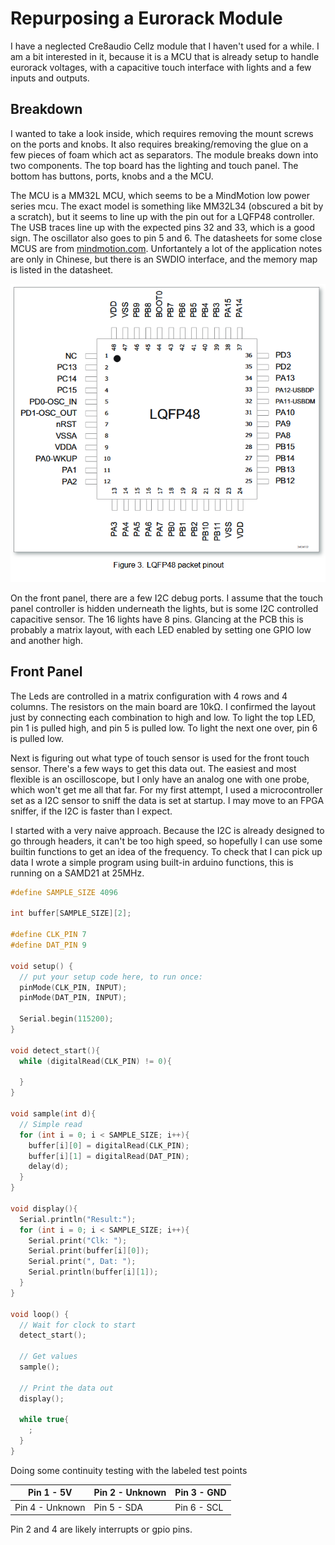 # Repurposing a Eurorack Module

I have a neglected Cre8audio Cellz module that I haven't used for a while. I am a bit interested in it, because it is a MCU that is already setup to handle eurorack voltages, with a capacitive touch interface with lights and a few inputs and outputs.

## Breakdown

I wanted to take a look inside, which requires removing the mount screws on the ports and knobs. It also requires breaking/removing the glue on a few pieces of foam which act as separators. The module breaks down into two components. The top board has the lighting and touch panel. The bottom has buttons, ports, knobs and a the MCU.

The MCU is a MM32L MCU, which seems to be a MindMotion low power series mcu. The exact model is something like MM32L34 (obscured a bit by a scratch), but it seems to line up with the pin out for a LQFP48 controller.  The USB traces line up with the expected pins 32 and 33, which is a good sign. The oscillator also goes to pin 5 and 6. The datasheets for some close MCUS are from [mindmotion.com](https://www.mindmotion.com.cn/en/products/mm32mcu/low_power/mm32l_low_power/mm32l0xxn/). Unfortantely a lot of the application notes are only in Chinese, but there is an SWDIO interface, and the memory map is listed in the datasheet.

![](../Resources/mm32_pinout.png)

On the front panel, there are a few I2C debug ports. I assume that the touch panel controller is hidden underneath the lights, but is some I2C controlled capacitive sensor. The 16 lights have 8 pins. Glancing at the PCB this is probably a matrix layout, with each LED enabled by setting one GPIO low and another high.

## Front Panel

The Leds are controlled in a matrix configuration with 4 rows and 4 columns. The resistors on the main board are 10kΩ. I confirmed the layout just by connecting each combination to high and low. To light the top LED, pin 1 is pulled high, and pin 5 is pulled low. To light the next one over, pin 6 is pulled low.

Next is figuring out what type of touch sensor is used for the front touch sensor. There's a few ways to get this data out. The easiest and most flexible is an oscilloscope, but I only have an analog one with one probe, which won't get me all that far. For my first attempt, I used a microcontroller set as a I2C sensor to sniff the data is set at startup. I may move to an FPGA sniffer, if the I2C is faster than I expect.

I started with a very naive approach. Because the I2C is already designed to go through headers, it can't be too high speed, so hopefully I can use some builtin functions to get an idea of the frequency. To check that I can pick up data I wrote a simple program using built-in arduino functions, this is running on a SAMD21 at 25MHz.

```c++
#define SAMPLE_SIZE 4096

int buffer[SAMPLE_SIZE][2];

#define CLK_PIN 7
#define DAT_PIN 9

void setup() {
  // put your setup code here, to run once:
  pinMode(CLK_PIN, INPUT);
  pinMode(DAT_PIN, INPUT);

  Serial.begin(115200);
}

void detect_start(){
  while (digitalRead(CLK_PIN) != 0){

  }
}

void sample(int d){
  // Simple read
  for (int i = 0; i < SAMPLE_SIZE; i++){
    buffer[i][0] = digitalRead(CLK_PIN);
    buffer[i][1] = digitalRead(DAT_PIN);
    delay(d);
  }
}

void display(){
  Serial.println("Result:");
  for (int i = 0; i < SAMPLE_SIZE; i++){
    Serial.print("Clk: ");
    Serial.print(buffer[i][0]);
    Serial.print(", Dat: ");
    Serial.println(buffer[i][1]);
  }
}

void loop() {
  // Wait for clock to start
  detect_start();

  // Get values
  sample();

  // Print the data out
  display();

  while true{
    ;
  }
}
```

Doing some continuity testing with the labeled test points

| Pin 1 - 5V      | Pin 2 - Unknown | Pin 3 - GND |
| --------------- | --------------- | ----------- |
| Pin 4 - Unknown | Pin 5 - SDA     | Pin 6 - SCL |

Pin 2 and 4 are likely interrupts or gpio pins.
